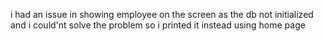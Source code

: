 i had an issue in showing employee on the screen as the db not initialized and i could'nt solve the problem so i printed it instead using home page 
